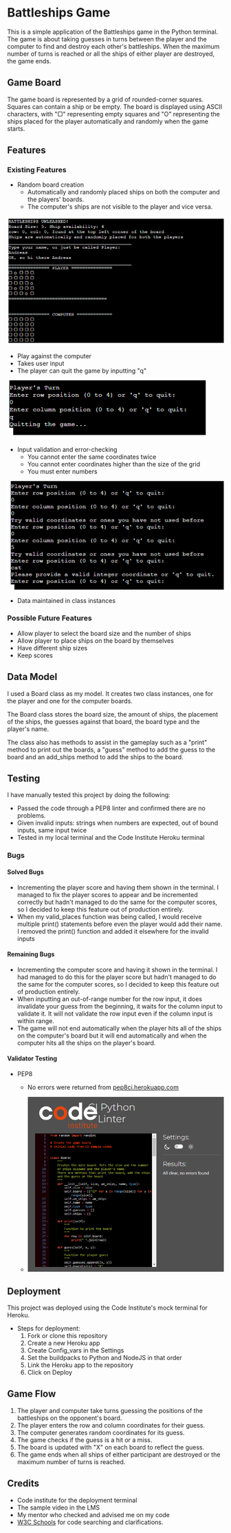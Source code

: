 # Battleships Game

This is a simple application of the Battleships game in the Python terminal. The game is about taking guesses in turns between the player and the computer to find and destroy each other's battleships. When the maximum number of turns is reached or all the ships of either player are destroyed, the game ends.

## Game Board

The game board is represented by a grid of rounded-corner squares. Squares can contain a ship or be empty. The board is displayed using ASCII characters, with "▢" representing empty squares and "O" representing the ships placed for the player automatically and randomly when the game starts.

## Features

### Existing Features

- Random board creation
    - Automatically and randomly placed ships on both the computer and the players' boards.
    - The computer's ships are not visible to the player and vice versa.

![Initial screen](images/initial_screen.png)

- Play against the computer
- Takes user input
- The player can quit the game by inputting "q"

![turns](images/turns.png)

- Input validation and error-checking
    - You cannot enter the same coordinates twice
    - You cannot enter coordinates higher than the size of the grid
    - You must enter numbers

![validation](images/validation.png)

- Data maintained in class instances

### Possible Future Features

- Allow player to select the board size and the number of ships
- Allow player to place ships on the board by themselves
- Have different ship sizes
- Keep scores

## Data Model

I used a Board class as my model. It creates two class instances, one for the player and one for the computer boards.

The Board class stores the board size, the amount of ships, the placement of the ships, the guesses against that board, the board type and the player's name. 

The class also has methods to assist in the gameplay such as a "print" method to print out the boards, a "guess" method to add the guess to the board and an add_ships method to add the ships to the board.

## Testing

I have manually tested this project by doing the following:

- Passed the code through a PEP8 linter and confirmed there are no problems.
- Given invalid inputs: strings when numbers are expected, out of bound inputs, same input twice
- Tested in my local terminal and the Code Institute Heroku terminal

### Bugs
#### Solved Bugs

- Incrementing the player score and having them shown in the terminal. I managed to fix the player scores to appear and be incremented correctly but hadn't managed to do the same for the computer scores, so I decided to keep this feature out of production entirely.
- When my valid_places function was being called, I would receive multiple print() statements before even the player would add their name. I removed the print() function and added it elsewhere for the invalid inputs

#### Remaining Bugs

- Incrementing the computer score and having it shown in the terminal. I had managed to do this for the player score but hadn't managed to do the same for the computer scores, so I decided to keep this feature out of production entirely.
- When inputting an out-of-range number for the row input, it does invalidate your guess from the beginning, it waits for the column input to validate it. It will not validate the row input even if the column input is within range.
- The game will not end automatically when the player hits all of the ships on the computer's board but it will end automatically and when the computer hits all the ships on the player's board.

#### Validator Testing

- PEP8
    - No errors were returned from [pep8ci.herokuapp.com](https://pep8ci.herokuapp.com/)

    - ![pep8](images/pep8.png)

## Deployment

This project was deployed using the Code Institute's mock terminal for Heroku.

- Steps for deployment:
    1. Fork or clone this repository
    2. Create a new Heroku app
    3. Create Config_vars in the Settings
    4. Set the buildpacks to Python and NodeJS in that order
    5. Link the Heroku app to the repository
    6. Click on Deploy

## Game Flow

1. The player and computer take turns guessing the positions of the battleships on the opponent's board.
2. The player enters the row and column coordinates for their guess.
3. The computer generates random coordinates for its guess.
4. The game checks if the guess is a hit or a miss.
5. The board is updated with "X" on each board to reflect the guess.
6. The game ends when all ships of either participant are destroyed or the maximum number of turns is reached.

## Credits
- Code institute for the deployment terminal
- The sample video in the LMS
- My mentor who checked and advised me on my code
- [W3C Schools](https://www.w3schools.com/) for code searching and clarifications.